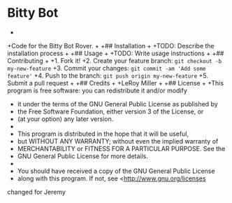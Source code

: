 # Bitty Bot
+
+Code for the Bitty Bot Rover.
+
+## Installation
+
+TODO: Describe the installation process
+
+## Usage
+
+TODO: Write usage instructions
+
+## Contributing
+
+1. Fork it!
+2. Create your feature branch: `git checkout -b my-new-feature`
+3. Commit your changes: `git commit -am 'Add some feature'`
+4. Push to the branch: `git push origin my-new-feature`
+5. Submit a pull request
+
+## Credits
+
+LeRoy Miller
+
+## License
+
+This program is free software: you can redistribute it and/or modify
+    it under the terms of the GNU General Public License as published by
+    the Free Software Foundation, either version 3 of the License, or
+    (at your option) any later version.
+
+    This program is distributed in the hope that it will be useful,
+    but WITHOUT ANY WARRANTY; without even the implied warranty of
+    MERCHANTABILITY or FITNESS FOR A PARTICULAR PURPOSE.  See the
+    GNU General Public License for more details.
+
+    You should have received a copy of the GNU General Public License
+    along with this program.  If not, see <http://www.gnu.org/licenses

changed for Jeremy

